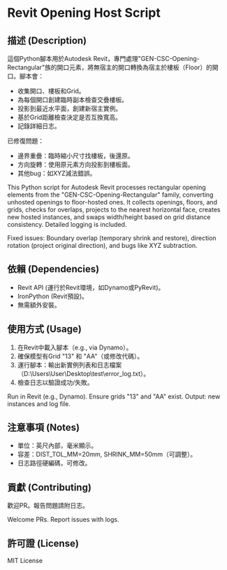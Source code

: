 # Revit Opening Host Script

## 描述 (Description)
這個Python腳本用於Autodesk Revit，專門處理"GEN-CSC-Opening-Rectangular"族的開口元素，將無宿主的開口轉換為宿主於樓板（Floor）的開口。腳本會：
- 收集開口、樓板和Grid。
- 為每個開口創建臨時副本檢查交疊樓板。
- 投影到最近水平面，創建新宿主實例。
- 基於Grid距離檢查決定是否互換寬高。
- 記錄詳細日志。

已修復問題：
- 邊界重疊：臨時縮小尺寸找樓板，後還原。
- 方向旋轉：使用原元素方向投影到樓板面。
- 其他bug：如XYZ減法錯誤。

This Python script for Autodesk Revit processes rectangular opening elements from the "GEN-CSC-Opening-Rectangular" family, converting unhosted openings to floor-hosted ones. It collects openings, floors, and grids, checks for overlaps, projects to the nearest horizontal face, creates new hosted instances, and swaps width/height based on grid distance consistency. Detailed logging is included.

Fixed issues: Boundary overlap (temporary shrink and restore), direction rotation (project original direction), and bugs like XYZ subtraction.

## 依賴 (Dependencies)
- Revit API (運行於Revit環境，如Dynamo或PyRevit)。
- IronPython (Revit預設)。
- 無需額外安裝。

## 使用方式 (Usage)
1. 在Revit中載入腳本（e.g., via Dynamo）。
2. 確保模型有Grid "13" 和 "AA"（或修改代碼）。
3. 運行腳本：輸出新實例列表和日志檔案（D:\Users\User\Desktop\test\error_log.txt）。
4. 檢查日志以驗證成功/失敗。

Run in Revit (e.g., Dynamo). Ensure grids "13" and "AA" exist. Output: new instances and log file.

## 注意事項 (Notes)
- 單位：英尺內部，毫米顯示。
- 容差：DIST_TOL_MM=20mm, SHRINK_MM=50mm（可調整）。
- 日志路徑硬編碼，可修改。

## 貢獻 (Contributing)
歡迎PR。報告問題請附日志。

Welcome PRs. Report issues with logs.

## 許可證 (License)
MIT License
